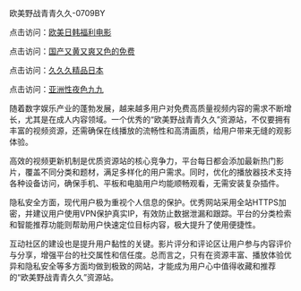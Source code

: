 欧美野战青青久久-0709BY

点击访问：<a href="https://heiliaowzu4ur.pages.dev">欧美日韩福利电影</a>

点击访问：<a href="https://heiliao2dmwwy.pages.dev">国产又黄又爽又色的免费</a>

点击访问：<a href="https://heiliaozj3tjd.pages.dev">久久久精品日本</a>

点击访问：<a href="https://heiliaoxwd5i8.pages.dev">亚洲性夜色九九</a>

随着数字娱乐产业的蓬勃发展，越来越多用户对免费高质量视频内容的需求不断增长，尤其是在成人内容领域。一个优秀的“欧美野战青青久久”资源站，不仅要拥有丰富的视频资源，还需确保在线播放的流畅性和高清画质，给用户带来无缝的观影体验。

高效的视频更新机制是优质资源站的核心竞争力，平台每日都会添加最新热门影片，覆盖不同分类和题材，满足多样化的用户需求。同时，优化的播放器技术支持各种设备访问，确保手机、平板和电脑用户均能顺畅观看，无需安装复杂插件。

隐私安全方面，现代用户极为重视个人信息的保护。优秀网站采用全站HTTPS加密，并建议用户使用VPN保护真实IP，有效防止数据泄漏和跟踪。平台的分类检索和智能推荐功能则帮助用户快速定位目标内容，极大提升了使用便捷性。

互动社区的建设也是提升用户黏性的关键。影片评分和评论区让用户参与内容评价与分享，增强平台的社交属性和信任度。总而言之，只有在资源丰富、播放体验优异和隐私安全等多方面均做到极致的网站，才能成为用户心中值得收藏和推荐的“欧美野战青青久久”资源站。

<span style="display:none;">[Canonical link]( https://github.com/yuyu23201/534114 ）</span>
